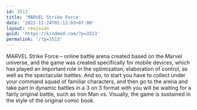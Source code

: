 ```yaml
---
id: 3513
title: 'MARVEL Strike Force'
date: '2022-11-24T01:12:03+07:00'
layout: revision
guid: 'https://kindmod.com/?p=3513'
permalink: '/?p=3513'
---
```


MARVEL Strike Force – online battle arena created based on the Marvel universe, and the game was created specifically for mobile devices, which has played an important role in the optimization, elaboration of control, as well as the spectacular battles. And so, to start you have to collect under your command squad of familiar characters, and then go to the arena and take part in dynamic battles in a 3 on 3 format with you will be waiting for a fairly original battle, such as Iron Man vs. Visually, the game is sustained in the style of the original comic book.
